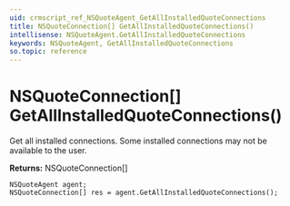```yaml
---
uid: crmscript_ref_NSQuoteAgent_GetAllInstalledQuoteConnections
title: NSQuoteConnection[] GetAllInstalledQuoteConnections()
intellisense: NSQuoteAgent.GetAllInstalledQuoteConnections
keywords: NSQuoteAgent, GetAllInstalledQuoteConnections
so.topic: reference
---
```


# NSQuoteConnection[] GetAllInstalledQuoteConnections()

Get all installed connections. Some installed connections may not be available to the user.

**Returns:** NSQuoteConnection[]

```crmscript
NSQuoteAgent agent;
NSQuoteConnection[] res = agent.GetAllInstalledQuoteConnections();
```

